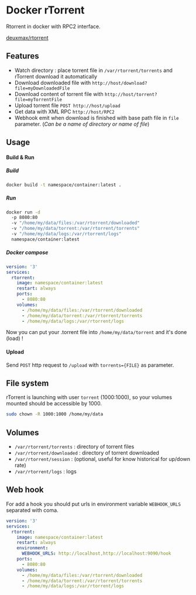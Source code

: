 # Docker rTorrent

Rtorrent in docker with RPC2 interface.

[deuxmax/rtorrent](https://hub.docker.com/r/deuxmax/rtorrent)

## Features

- Watch directory : place torrent file in `/var/rtorrent/torrents` and rTorrent download it automatically
- Download downloaded file with `http://host/download?file=myDownloadedFile`
- Download content of torrent file with `http://host/torrent?file=myTorrentFile`
- Upload torrent file `POST http://host/upload`
- Get data with XML RPC `http://host/RPC2`
- Webhook emit when download is finished with base path file in `file` parameter.
(*Can be a name of directory or name of file*)

## Usage

#### Build & Run

##### Build

```bash
docker build -t namespace/container:latest .
```

##### Run

```bash
docker run -d
  -p 8080:80
  -v "/home/my/data/files:/var/rtorrent/downloaded"
  -v "/home/my/data/torrent:/var/rtorrent/torrents"
  -v "/home/my/data/logs:/var/rtorrent/logs"
  namespace/container:latest
```

##### Docker compose

```yaml
version: '3'
services:
  rtorrent:
    image: namespace/container:latest
    restart: always
    ports:
      - 8080:80
    volumes:
      - /home/my/data/files:/var/rtorrent/downloaded
      - /home/my/data/torrent:/var/rtorrent/torrents
      - /home/my/data/logs:/var/rtorrent/logs
```

Now you can put your .torrent file into `/home/my/data/torrent` and it's done (load) !

#### Upload

Send `POST` http request to `/upload` with `torrents={FILE}` as parameter.

## File system

rTorrent is launching with user `torrent` (1000:1000), so your volumes mounted should be accessible by 1000.

```bash
sudo chown -R 1000:1000 /home/my/data
```

## Volumes

- `/var/rtorrent/torrents` : directory of torrent files
- `/var/rtorrent/downloaded` : directory of torrent downloaded
- `/var/rtorrent/session` : (optional, useful for know historical for up/down rate)
- `/var/rtorrent/logs` : logs

## Web hook

For add a hook you should put urls in environment variable `WEBHOOK_URLS` separated with coma.

```yaml
version: '3'
services:
  rtorrent:
    image: namespace/container:latest
    restart: always
    environment:
      WEBHOOK_URLS: http://localhost,http://localhost:9090/hook
    ports:
      - 8080:80
    volumes:
      - /home/my/data/files:/var/rtorrent/downloaded
      - /home/my/data/torrent:/var/rtorrent/torrents
      - /home/my/data/logs:/var/rtorrent/logs
```